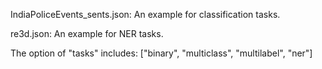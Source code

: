 IndiaPoliceEvents_sents.json:  An example for classification tasks.

re3d.json: An example for NER tasks.

The option of "tasks" includes: ["binary", "multiclass", "multilabel", "ner"]
